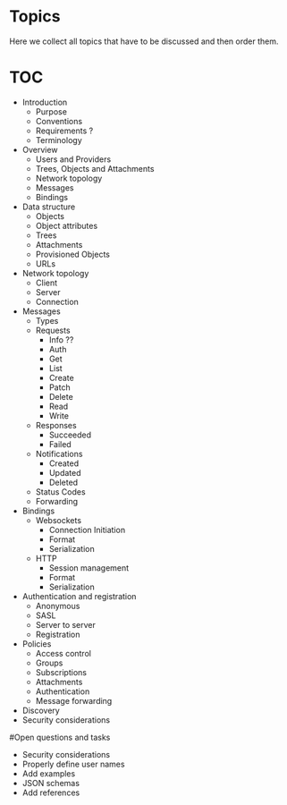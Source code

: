 # Topics
Here we collect all topics that have to be discussed and then order them.

# TOC

* Introduction
  * Purpose
  * Conventions
  * Requirements ?
  * Terminology
* Overview
  * Users and Providers
  * Trees, Objects and Attachments
  * Network topology
  * Messages
  * Bindings
* Data structure
  * Objects
  * Object attributes
  * Trees
  * Attachments
  * Provisioned Objects
  * URLs
* Network topology
  * Client
  * Server
  * Connection
* Messages
  * Types
  * Requests
    * Info ??
    * Auth
    * Get
    * List
    * Create
    * Patch
    * Delete
    * Read
    * Write
  * Responses
    * Succeeded
    * Failed
  * Notifications
    * Created
    * Updated
    * Deleted
  * Status Codes
  * Forwarding
* Bindings
  * Websockets
    * Connection Initiation
    * Format
    * Serialization
  * HTTP
    * Session management
    * Format
    * Serialization
* Authentication and registration
  * Anonymous
  * SASL
  * Server to server
  * Registration
* Policies
  * Access control
  * Groups
  * Subscriptions
  * Attachments
  * Authentication
  * Message forwarding
* Discovery
* Security considerations

#Open questions and tasks
* Security considerations
* Properly define user names
* Add examples
* JSON schemas
* Add references
